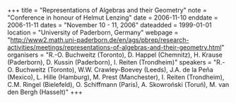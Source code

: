 +++
title = "Representations of Algebras and their Geometry"
note = "Conference in honour of Helmut Lenzing"
date = 2006-11-10
enddate = 2006-11-11
dates = "November 10 - 11, 2006"
dateadded = 1999-01-01
location = "University of Paderborn, Germany"
webpage = "http://www2.math.uni-paderborn.de/en/ags/pbrep/research-activities/meetings/representations-of-algebras-and-their-geometry.html"
organisers = "R.-O. Buchweitz (Toronto), D. Happel (Chemnitz), H. Krause (Paderborn), D. Kussin (Paderborn), I. Reiten (Trondheim)"
speakers = "R.-O. Buchweitz (Toronto), W.W. Crawley-Boevey (Leeds), J.A. de la Peña (Mexico), L. Hille (Hamburg), M. Prest (Manchester), I. Reiten (Trondheim), C.M. Ringel (Bielefeld), O. Schiffmann (Paris), A. Skowroński (Toruń), M. van den Bergh (Hasselt)"
+++
